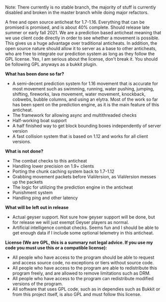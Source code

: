 Note: There currently is no stable branch, the majority of stuff is currently disabled and broken in the master branch
while doing major refactors.

A free and open source anticheat for 1.7-1.16. Everything that can be promised is promised, and is
about 40% complete. Should release late summer or early fall 2021. We are a prediction based anticheat meaning that we
use client code directly in order to see whether a movement is possible. This gives us a huge advantage over traditional
anticheats. In addition, the open source nature should allow it to server as a base to other anticheats, who are free to
integrate our prediction system as long as they follow the GPL license. Yes, I am serious about the license, don't break
it. You should be following GPL anyways as a bukkit plugin.


**What has been done so far?**

- A semi-decent prediction system for 1.16 movement that is accurate for most movement such as swimming, running, water pushing, jumping, shifting, fireworks, lava movement, water movement, knockback, cobwebs, bubble columns, and using an elytra. Most of the work so far has been spent on the prediction engine, as it is the main feature of this anticheat.
- The framework for allowing async and multithreaded checks
- Half-working boat support
- A half finished way to get block bounding boxes independently of server version
- A fast collision system that is based on 1.12 and works for all client versions.

**What is not done?**

- The combat checks to this anticheat
- Handling lower precision on 1.9+ clients
- Porting the chunk caching system back to 1.7-1.12
- Grabbing movement packets before ViaVersion, as ViaVersion messes up the packets
- The logic for utilizing the prediction engine in the anticheat
- Punishment system
- Handling ping and other latency

**What will be left out in release**

- Actual geyser support. Not sure how geyser support will be done, but for release we will just exempt Geyser players as normal.
- Artificial intelligence combat checks. Seems fun and I should be able to get enough data if I include some optional telemetry in this anticheat.


**License (We are GPL, this is a summary not legal advice. If you use my code you must use this or a compatible
license):**

- All people who have access to the program should be able to request and access source code, no exceptions or tiers
  without source code.
- All people who have access to the program are able to redistribute this program freely, and are allowed to remove
  limitations such as DRM.
- All people who have access to the program can redistribute modified versions of the program.
- All software that uses GPL code, such as in dependies such as Bukkit or from this project itself, is also GPL and must
  follow this license.
